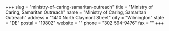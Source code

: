 +++
slug = "ministry-of-caring-samaritan-outreach"
title = "Ministry of Caring, Samaritan Outreach"
name = "Ministry of Caring, Samaritan Outreach"
address = "1410 North Claymont Street"
city = "Wilmington"
state = "DE"
postal = "19802"
website = ""
phone = "302 594-9476"
fax = ""
+++

